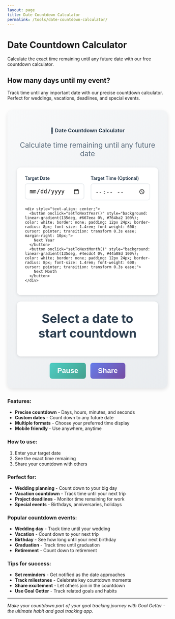 ```yaml
---
layout: page
title: Date Countdown Calculator
permalink: /tools/date-countdown-calculator/
---
```


# Date Countdown Calculator

Calculate the exact time remaining until any future date with our free countdown calculator.

## How many days until my event?

Track time until any important date with our precise countdown calculator. Perfect for weddings, vacations, deadlines, and special events.

<div class="calculator-container" style="background: linear-gradient(135deg, #f8f9fa 0%, #e9ecef 100%); padding: 30px; border-radius: 16px; margin: 30px 0; box-shadow: 0 4px 12px rgba(0,0,0,0.1);">
  <div class="calculator-header" style="text-align: center; margin-bottom: 30px;">
    <h3 style="color: #2c3e50; margin-bottom: 10px;">📅 Date Countdown Calculator</h3>
    <p style="color: #5a6c7d; font-size: 1.4rem;">Calculate time remaining until any future date</p>
  </div>
  
  <div class="calculator-inputs" style="background: white; padding: 25px; border-radius: 12px; box-shadow: 0 2px 8px rgba(0,0,0,0.1); margin-bottom: 20px;">
    <div style="display: grid; grid-template-columns: 1fr 1fr; gap: 20px; margin-bottom: 20px;">
      <div>
        <label for="targetDate" style="display: block; font-weight: 600; color: #2c3e50; margin-bottom: 8px;">Target Date</label>
        <input type="date" id="targetDate" style="width: 100%; padding: 12px; border: 2px solid #e9ecef; border-radius: 8px; font-size: 1.1rem; transition: border-color 0.3s ease;" onchange="updateCountdown()">
      </div>
      <div>
        <label for="targetTime" style="display: block; font-weight: 600; color: #2c3e50; margin-bottom: 8px;">Target Time (Optional)</label>
        <input type="time" id="targetTime" style="width: 100%; padding: 12px; border: 2px solid #e9ecef; border-radius: 8px; font-size: 1.1rem; transition: border-color 0.3s ease;" onchange="updateCountdown()">
      </div>
    </div>
    
    <div style="text-align: center;">
      <button onclick="setToNextYear()" style="background: linear-gradient(135deg, #667eea 0%, #764ba2 100%); color: white; border: none; padding: 12px 24px; border-radius: 8px; font-size: 1.4rem; font-weight: 600; cursor: pointer; transition: transform 0.3s ease; margin-right: 10px;">
        Next Year
      </button>
      <button onclick="setToNextMonth()" style="background: linear-gradient(135deg, #4ecdc4 0%, #44a08d 100%); color: white; border: none; padding: 12px 24px; border-radius: 8px; font-size: 1.4rem; font-weight: 600; cursor: pointer; transition: transform 0.3s ease;">
        Next Month
      </button>
    </div>
  </div>
  
  <div class="countdown-display" style="text-align: center; padding: 30px; background: white; border-radius: 12px; box-shadow: 0 2px 8px rgba(0,0,0,0.1); margin-bottom: 20px;">
    <div id="countdownResult" style="font-size: 2.4rem; font-weight: 700; color: #2c3e50; margin-bottom: 20px;">
      Select a date to start countdown
    </div>
    <div id="countdownDetails" style="display: grid; grid-template-columns: repeat(auto-fit, minmax(120px, 1fr)); gap: 15px;">
      <!-- Countdown boxes will be inserted here -->
    </div>
  </div>
  
  <div class="calculator-actions" style="text-align: center;">
    <button onclick="pauseCountdown()" id="pauseBtn" style="background: linear-gradient(135deg, #4ecdc4 0%, #44a08d 100%); color: white; border: none; padding: 12px 24px; border-radius: 8px; font-size: 1.4rem; font-weight: 600; cursor: pointer; margin-right: 10px;">
      Pause
    </button>
    <button onclick="shareCountdown()" style="background: linear-gradient(135deg, #667eea 0%, #764ba2 100%); color: white; border: none; padding: 12px 24px; border-radius: 8px; font-size: 1.4rem; font-weight: 600; cursor: pointer;">
      Share
    </button>
  </div>
</div>

<script>
let countdownInterval;
let isPaused = false;

function updateCountdown() {
  const targetDate = document.getElementById('targetDate').value;
  const targetTime = document.getElementById('targetTime').value;
  
  if (!targetDate) {
    document.getElementById('countdownResult').innerHTML = 'Select a date to start countdown';
    document.getElementById('countdownDetails').innerHTML = '';
    return;
  }
  
  const now = new Date();
  let target = new Date(targetDate);
  
  if (targetTime) {
    const [hours, minutes] = targetTime.split(':');
    target.setHours(parseInt(hours), parseInt(minutes), 0, 0);
  } else {
    target.setHours(23, 59, 59, 999); // End of day if no time specified
  }
  
  const timeDiff = target - now;
  
  if (timeDiff <= 0) {
    document.getElementById('countdownResult').innerHTML = '🎉 <br>Time\'s up!';
    document.getElementById('countdownDetails').innerHTML = '';
    clearInterval(countdownInterval);
    return;
  }
  
  // Calculate time units
  const days = Math.floor(timeDiff / (1000 * 60 * 60 * 24));
  const hours = Math.floor((timeDiff % (1000 * 60 * 60 * 24)) / (1000 * 60 * 60));
  const minutes = Math.floor((timeDiff % (1000 * 60 * 60)) / (1000 * 60));
  const seconds = Math.floor((timeDiff % (1000 * 60)) / 1000);
  
  // Update display
  document.getElementById('countdownResult').innerHTML = `Time remaining:`;
  
  const countdownBoxes = `
    <div style="background: linear-gradient(135deg, #667eea 0%, #764ba2 100%); color: white; padding: 20px; border-radius: 12px; text-align: center;">
      <div style="font-size: 2.4rem; font-weight: 700;">${days}</div>
      <div style="font-size: 1.2rem; font-weight: 600;">Days</div>
    </div>
    <div style="background: linear-gradient(135deg, #4ecdc4 0%, #44a08d 100%); color: white; padding: 20px; border-radius: 12px; text-align: center;">
      <div style="font-size: 2.4rem; font-weight: 700;">${hours}</div>
      <div style="font-size: 1.2rem; font-weight: 600;">Hours</div>
    </div>
    <div style="background: linear-gradient(135deg, #667eea 0%, #764ba2 100%); color: white; padding: 20px; border-radius: 12px; text-align: center;">
      <div style="font-size: 2.4rem; font-weight: 700;">${minutes}</div>
      <div style="font-size: 1.2rem; font-weight: 600;">Minutes</div>
    </div>
    <div style="background: linear-gradient(135deg, #4ecdc4 0%, #44a08d 100%); color: white; padding: 20px; border-radius: 12px; text-align: center;">
      <div style="font-size: 2.4rem; font-weight: 700;">${seconds}</div>
      <div style="font-size: 1.2rem; font-weight: 600;">Seconds</div>
    </div>
  `;
  
  document.getElementById('countdownDetails').innerHTML = countdownBoxes;
}

function pauseCountdown() {
  isPaused = !isPaused;
  document.getElementById('pauseBtn').textContent = isPaused ? 'Resume' : 'Pause';
}

function shareCountdown() {
  const targetDate = document.getElementById('targetDate').value;
  const targetTime = document.getElementById('targetTime').value;
  
  if (!targetDate) {
    alert('Please select a date first');
    return;
  }
  
  let shareText = `I'm counting down to ${targetDate}`;
  if (targetTime) {
    shareText += ` at ${targetTime}`;
  }
  shareText += `! Check out this countdown calculator: ${window.location.href}`;
  
  if (navigator.share) {
    navigator.share({
      title: 'Date Countdown Calculator',
      text: shareText,
      url: window.location.href
    });
  } else {
    navigator.clipboard.writeText(shareText).then(() => {
      alert('Countdown link copied to clipboard!');
    });
  }
}

function setToNextYear() {
  const nextYear = new Date().getFullYear() + 1;
  const nextYearString = nextYear + '-01-01';
  document.getElementById('targetDate').value = nextYearString;
  document.getElementById('targetTime').value = '00:00';
  updateCountdown();
}

function setToNextMonth() {
  const now = new Date();
  const nextMonth = new Date(now.getFullYear(), now.getMonth() + 1, 1);
  const nextMonthString = nextMonth.toISOString().split('T')[0];
  document.getElementById('targetDate').value = nextMonthString;
  document.getElementById('targetTime').value = '00:00';
  updateCountdown();
}

// Auto-update every second
setInterval(() => {
  if (!isPaused) {
    updateCountdown();
  }
}, 1000);

// Initialize with current date
document.addEventListener('DOMContentLoaded', function() {
  const today = new Date().toISOString().split('T')[0];
  document.getElementById('targetDate').value = today;
  updateCountdown();
});
</script>

### Features:
- **Precise countdown** - Days, hours, minutes, and seconds
- **Custom dates** - Count down to any future date
- **Multiple formats** - Choose your preferred time display
- **Mobile friendly** - Use anywhere, anytime

### How to use:
1. Enter your target date
2. See the exact time remaining
3. Share your countdown with others

### Perfect for:
- **Wedding planning** - Count down to your big day
- **Vacation countdown** - Track time until your next trip
- **Project deadlines** - Monitor time remaining for work
- **Special events** - Birthdays, anniversaries, holidays

### Popular countdown events:
- **Wedding day** - Track time until your wedding
- **Vacation** - Count down to your next trip
- **Birthday** - See how long until your next birthday
- **Graduation** - Track time until graduation
- **Retirement** - Count down to retirement

### Tips for success:
- **Set reminders** - Get notified as the date approaches
- **Track milestones** - Celebrate key countdown moments
- **Share excitement** - Let others join in the countdown
- **Use Goal Getter** - Track related goals and habits

---

*Make your countdown part of your goal tracking journey with Goal Getter - the ultimate habit and goal tracking app.*

